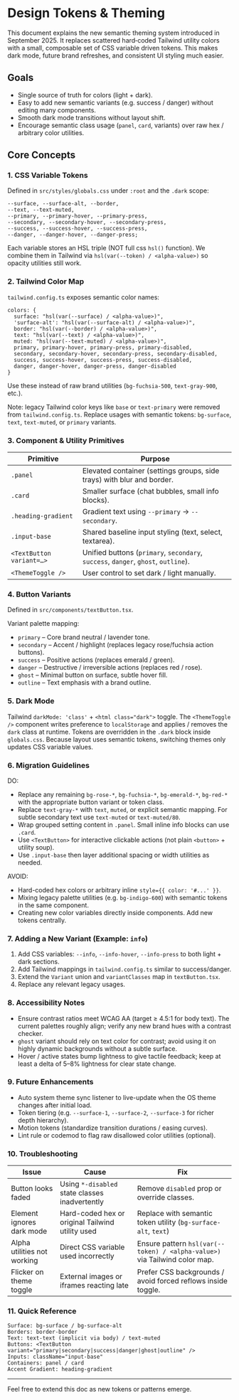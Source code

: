 # Design Tokens & Theming

This document explains the new semantic theming system introduced in September 2025. It replaces scattered hard‑coded Tailwind utility colors with a small, composable set of CSS variable driven tokens. This makes dark mode, future brand refreshes, and consistent UI styling much easier.

## Goals

- Single source of truth for colors (light + dark).
- Easy to add new semantic variants (e.g. success / danger) without editing many components.
- Smooth dark mode transitions without layout shift.
- Encourage semantic class usage (`panel`, `card`, variants) over raw hex / arbitrary color utilities.

## Core Concepts

### 1. CSS Variable Tokens

Defined in `src/styles/globals.css` under `:root` and the `.dark` scope:

```
--surface, --surface-alt, --border,
--text, --text-muted,
--primary, --primary-hover, --primary-press,
--secondary, --secondary-hover, --secondary-press,
--success, --success-hover, --success-press,
--danger, --danger-hover, --danger-press;
```

Each variable stores an HSL triple (NOT full css `hsl()` function). We combine them in Tailwind via `hsl(var(--token) / <alpha-value>)` so opacity utilities still work.

### 2. Tailwind Color Map

`tailwind.config.ts` exposes semantic color names:

```
colors: {
  surface: "hsl(var(--surface) / <alpha-value>)",
  'surface-alt': "hsl(var(--surface-alt) / <alpha-value>)",
  border: "hsl(var(--border) / <alpha-value>)",
  text: "hsl(var(--text) / <alpha-value>)",
  muted: "hsl(var(--text-muted) / <alpha-value>)",
  primary, primary-hover, primary-press, primary-disabled,
  secondary, secondary-hover, secondary-press, secondary-disabled,
  success, success-hover, success-press, success-disabled,
  danger, danger-hover, danger-press, danger-disabled
}
```

Use these instead of raw brand utilities (`bg-fuchsia-500`, `text-gray-900`, etc.).

Note: legacy Tailwind color keys like `base` or `text-primary` were removed from `tailwind.config.ts`. Replace usages with semantic tokens: `bg-surface`, `text`, `text-muted`, or `primary` variants.

### 3. Component & Utility Primitives

| Primitive                | Purpose                                                                            |
| ------------------------ | ---------------------------------------------------------------------------------- |
| `.panel`                 | Elevated container (settings groups, side trays) with blur and border.             |
| `.card`                  | Smaller surface (chat bubbles, small info blocks).                                 |
| `.heading-gradient`      | Gradient text using `--primary` → `--secondary`.                                   |
| `.input-base`            | Shared baseline input styling (text, select, textarea).                            |
| `<TextButton variant=…>` | Unified buttons (`primary`, `secondary`, `success`, `danger`, `ghost`, `outline`). |
| `<ThemeToggle />`        | User control to set dark / light manually.                                         |

### 4. Button Variants

Defined in `src/components/textButton.tsx`.

Variant palette mapping:

- `primary` – Core brand neutral / lavender tone.
- `secondary` – Accent / highlight (replaces legacy rose/fuchsia action buttons).
- `success` – Positive actions (replaces emerald / green).
- `danger` – Destructive / irreversible actions (replaces red / rose).
- `ghost` – Minimal button on surface, subtle hover fill.
- `outline` – Text emphasis with a brand outline.

### 5. Dark Mode

Tailwind `darkMode: 'class'` + `<html class="dark">` toggle. The `<ThemeToggle />` component writes preference to `localStorage` and applies / removes the `dark` class at runtime. Tokens are overridden in the `.dark` block inside `globals.css`. Because layout uses semantic tokens, switching themes only updates CSS variable values.

### 6. Migration Guidelines

DO:

- Replace any remaining `bg-rose-*`, `bg-fuchsia-*`, `bg-emerald-*`, `bg-red-*` with the appropriate button variant or token class.
- Replace `text-gray-*` with `text`, `muted`, or explicit semantic mapping. For subtle secondary text use `text-muted` or `text-muted/80`.
- Wrap grouped setting content in `.panel`. Small inline info blocks can use `.card`.
- Use `<TextButton>` for interactive clickable actions (not plain `<button>` + utility soup).
- Use `.input-base` then layer additional spacing or width utilities as needed.

AVOID:

- Hard-coded hex colors or arbitrary inline `style={{ color: '#...' }}`.
- Mixing legacy palette utilities (e.g. `bg-indigo-600`) with semantic tokens in the same component.
- Creating new color variables directly inside components. Add new tokens centrally.

### 7. Adding a New Variant (Example: `info`)

1. Add CSS variables: `--info`, `--info-hover`, `--info-press` to both light + dark sections.
2. Add Tailwind mappings in `tailwind.config.ts` similar to success/danger.
3. Extend the `Variant` union and `variantClasses` map in `textButton.tsx`.
4. Replace any relevant legacy usages.

### 8. Accessibility Notes

- Ensure contrast ratios meet WCAG AA (target ≥ 4.5:1 for body text). The current palettes roughly align; verify any new brand hues with a contrast checker.
- `ghost` variant should rely on text color for contrast; avoid using it on highly dynamic backgrounds without a subtle surface.
- Hover / active states bump lightness to give tactile feedback; keep at least a delta of 5–8% lightness for clear state change.

### 9. Future Enhancements

- Auto system theme sync listener to live-update when the OS theme changes after initial load.
- Token tiering (e.g. `--surface-1`, `--surface-2`, `--surface-3` for richer depth hierarchy).
- Motion tokens (standardize transition durations / easing curves).
- Lint rule or codemod to flag raw disallowed color utilities (optional).

### 10. Troubleshooting

| Issue                       | Cause                                            | Fix                                                                        |
| --------------------------- | ------------------------------------------------ | -------------------------------------------------------------------------- |
| Button looks faded          | Using `*-disabled` state classes inadvertently   | Remove `disabled` prop or override classes.                                |
| Element ignores dark mode   | Hard-coded hex or original Tailwind utility used | Replace with semantic token utility (`bg-surface-alt`, `text`)             |
| Alpha utilities not working | Direct CSS variable used incorrectly             | Ensure pattern `hsl(var(--token) / <alpha-value>)` via Tailwind color map. |
| Flicker on theme toggle     | External images or iframes reacting late         | Prefer CSS backgrounds / avoid forced reflows inside toggle.               |

### 11. Quick Reference

```
Surface: bg-surface / bg-surface-alt
Borders: border-border
Text: text-text (implicit via body) / text-muted
Buttons: <TextButton variant="primary|secondary|success|danger|ghost|outline" />
Inputs: className="input-base"
Containers: panel / card
Accent Gradient: heading-gradient
```

---

Feel free to extend this doc as new tokens or patterns emerge.
